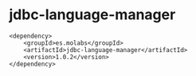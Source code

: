 # jdbc-language-manager

```
<dependency>
    <groupId>es.molabs</groupId>
    <artifactId>jdbc-language-manager</artifactId>
    <version>1.0.2</version>
</dependency>
```
